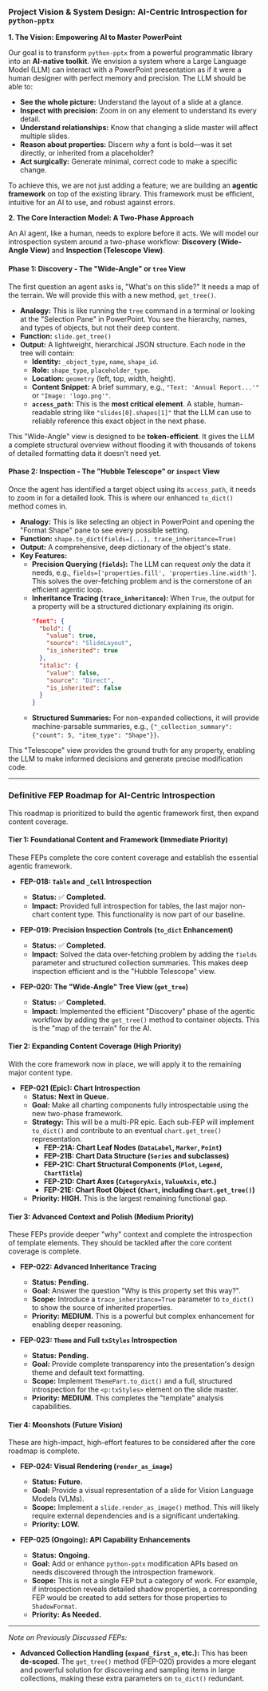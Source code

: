 ### **Project Vision & System Design: AI-Centric Introspection for `python-pptx`**

**1. The Vision: Empowering AI to Master PowerPoint**

Our goal is to transform `python-pptx` from a powerful programmatic library into an **AI-native toolkit**. We envision a system where a Large Language Model (LLM) can interact with a PowerPoint presentation as if it were a human designer with perfect memory and precision. The LLM should be able to:

*   **See the whole picture:** Understand the layout of a slide at a glance.
*   **Inspect with precision:** Zoom in on any element to understand its every detail.
*   **Understand relationships:** Know that changing a slide master will affect multiple slides.
*   **Reason about properties:** Discern *why* a font is bold—was it set directly, or inherited from a placeholder?
*   **Act surgically:** Generate minimal, correct code to make a specific change.

To achieve this, we are not just adding a feature; we are building an **agentic framework** on top of the existing library. This framework must be efficient, intuitive for an AI to use, and robust against errors.

**2. The Core Interaction Model: A Two-Phase Approach**

An AI agent, like a human, needs to explore before it acts. We will model our introspection system around a two-phase workflow: **Discovery (Wide-Angle View)** and **Inspection (Telescope View)**.

#### **Phase 1: Discovery - The "Wide-Angle" or `tree` View**

The first question an agent asks is, "What's on this slide?" It needs a map of the terrain. We will provide this with a new method, `get_tree()`.

*   **Analogy:** This is like running the `tree` command in a terminal or looking at the "Selection Pane" in PowerPoint. You see the hierarchy, names, and types of objects, but not their deep content.
*   **Function:** `slide.get_tree()`
*   **Output:** A lightweight, hierarchical JSON structure. Each node in the tree will contain:
    *   **Identity:** `_object_type`, `name`, `shape_id`.
    *   **Role:** `shape_type`, `placeholder_type`.
    *   **Location:** `geometry` (left, top, width, height).
    *   **Content Snippet:** A brief summary, e.g., `"Text: 'Annual Report...'"` or `"Image: 'logo.png'"`.
    *   **`access_path`:** This is the **most critical element**. A stable, human-readable string like `"slides[0].shapes[1]"` that the LLM can use to reliably reference this exact object in the next phase.

This "Wide-Angle" view is designed to be **token-efficient**. It gives the LLM a complete structural overview without flooding it with thousands of tokens of detailed formatting data it doesn't need yet.

#### **Phase 2: Inspection - The "Hubble Telescope" or `inspect` View**

Once the agent has identified a target object using its `access_path`, it needs to zoom in for a detailed look. This is where our enhanced `to_dict()` method comes in.

*   **Analogy:** This is like selecting an object in PowerPoint and opening the "Format Shape" pane to see every possible setting.
*   **Function:** `shape.to_dict(fields=[...], trace_inheritance=True)`
*   **Output:** A comprehensive, deep dictionary of the object's state.
*   **Key Features:**
    *   **Precision Querying (`fields`):** The LLM can request *only* the data it needs, e.g., `fields=['properties.fill', 'properties.line.width']`. This solves the over-fetching problem and is the cornerstone of an efficient agentic loop.
    *   **Inheritance Tracing (`trace_inheritance`):** When `True`, the output for a property will be a structured dictionary explaining its origin.
        ```json
        "font": {
          "bold": {
            "value": true,
            "source": "SlideLayout",
            "is_inherited": true
          },
          "italic": {
            "value": false,
            "source": "Direct",
            "is_inherited": false
          }
        }
        ```
    *   **Structured Summaries:** For non-expanded collections, it will provide machine-parsable summaries, e.g., `{"_collection_summary": {"count": 5, "item_type": "Shape"}}`.

This "Telescope" view provides the ground truth for any property, enabling the LLM to make informed decisions and generate precise modification code.

---

### **Definitive FEP Roadmap for AI-Centric Introspection**

This roadmap is prioritized to build the agentic framework first, then expand content coverage.

#### **Tier 1: Foundational Content and Framework (Immediate Priority)**

These FEPs complete the core content coverage and establish the essential agentic framework.

*   **FEP-018: `Table` and `_Cell` Introspection**
    *   **Status:** ✅ **Completed.**
    *   **Impact:** Provided full introspection for tables, the last major non-chart content type. This functionality is now part of our baseline.

*   **FEP-019: Precision Inspection Controls (`to_dict` Enhancement)**
    *   **Status:** ✅ **Completed.**
    *   **Impact:** Solved the data over-fetching problem by adding the `fields` parameter and structured collection summaries. This makes deep inspection efficient and is the "Hubble Telescope" view.

*   **FEP-020: The "Wide-Angle" Tree View (`get_tree`)**
    *   **Status:** ✅ **Completed.**
    *   **Impact:** Implemented the efficient "Discovery" phase of the agentic workflow by adding the `get_tree()` method to container objects. This is the "map of the terrain" for the AI.

#### **Tier 2: Expanding Content Coverage (High Priority)**

With the core framework now in place, we will apply it to the remaining major content type.

*   **FEP-021 (Epic): Chart Introspection**
    *   **Status:** **Next in Queue.**
    *   **Goal:** Make all charting components fully introspectable using the new two-phase framework.
    *   **Strategy:** This will be a multi-PR epic. Each sub-FEP will implement `to_dict()` and contribute to an eventual `chart.get_tree()` representation.
        *   **FEP-21A: Chart Leaf Nodes (`DataLabel`, `Marker`, `Point`)**
        *   **FEP-21B: Chart Data Structure (`Series` and subclasses)**
        *   **FEP-21C: Chart Structural Components (`Plot`, `Legend`, `ChartTitle`)**
        *   **FEP-21D: Chart Axes (`CategoryAxis`, `ValueAxis`, etc.)**
        *   **FEP-21E: Chart Root Object (`Chart`, including `Chart.get_tree()`)**
    *   **Priority:** **HIGH.** This is the largest remaining functional gap.

#### **Tier 3: Advanced Context and Polish (Medium Priority)**

These FEPs provide deeper "why" context and complete the introspection of template elements. They should be tackled after the core content coverage is complete.

*   **FEP-022: Advanced Inheritance Tracing**
    *   **Status:** **Pending.**
    *   **Goal:** Answer the question "Why is this property set this way?".
    *   **Scope:** Introduce a `trace_inheritance=True` parameter to `to_dict()` to show the source of inherited properties.
    *   **Priority:** **MEDIUM.** This is a powerful but complex enhancement for enabling deeper reasoning.

*   **FEP-023: `Theme` and Full `txStyles` Introspection**
    *   **Status:** **Pending.**
    *   **Goal:** Provide complete transparency into the presentation's design theme and default text formatting.
    *   **Scope:** Implement `ThemePart.to_dict()` and a full, structured introspection for the `<p:txStyles>` element on the slide master.
    *   **Priority:** **MEDIUM.** This completes the "template" analysis capabilities.

#### **Tier 4: Moonshots (Future Vision)**

These are high-impact, high-effort features to be considered after the core roadmap is complete.

*   **FEP-024: Visual Rendering (`render_as_image`)**
    *   **Status:** **Future.**
    *   **Goal:** Provide a visual representation of a slide for Vision Language Models (VLMs).
    *   **Scope:** Implement a `slide.render_as_image()` method. This will likely require external dependencies and is a significant undertaking.
    *   **Priority:** **LOW.**

*   **FEP-025 (Ongoing): API Capability Enhancements**
    *   **Status:** **Ongoing.**
    *   **Goal:** Add or enhance `python-pptx` modification APIs based on needs discovered through the introspection framework.
    *   **Scope:** This is not a single FEP but a category of work. For example, if introspection reveals detailed shadow properties, a corresponding FEP would be created to add setters for those properties to `ShadowFormat`.
    *   **Priority:** **As Needed.**

---
*Note on Previously Discussed FEPs:*
*   **Advanced Collection Handling (`expand_first_n`, etc.):** This has been **de-scoped**. The `get_tree()` method (FEP-020) provides a more elegant and powerful solution for discovering and sampling items in large collections, making these extra parameters on `to_dict()` redundant.